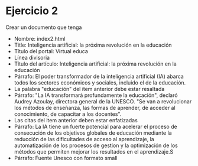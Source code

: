 # Ejercicio 2

Crear un documento que tenga
* Nombre: index2.html
* Title: Inteligencia artificial: la próxima revolución en la educación
* Título del portal: Virtual educa
* Línea divisoria
* Título del artículo: Inteligencia artificial: la próxima revolución en la educación
* Párrafo: El poder transformador de la inteligencia artificial (IA) abarca
todos los sectores económicos y sociales, incluido el de la educación.
* La palabra "educación" del ítem anterior debe estar resaltada
* Párrafo: "La IA transformará profundamente la educación", declaró Audrey Azoulay, directora general de la UNESCO. "Se van a revolucionar los métodos de enseñanza, las formas de aprender, de acceder al conocimiento, de capacitar a los docentes".
* Las citas del item anterior deben estar enfatizadas
* Párrafo: La IA tiene un fuerte potencial para acelerar el proceso de consecución
de los objetivos globales de educación mediante la reducción de las dificultades
de acceso al aprendizaje, la automatización de los procesos de gestion y la optimización de los métodos que permiten mejorar los resultados en el aprendizaje.S
* Párrafo: Fuente Unesco con formato small
